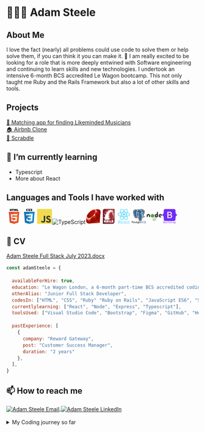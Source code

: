 

<!--
**adam-steele/adam-steele** is a ✨ _special_ ✨ repository because its `README.md` (this file) appears on your GitHub profile.

Here are some ideas to get you started:

- 🔭 I’m currently working on ...
- 🌱 I’m currently learning ...
- 👯 I’m looking to collaborate on ...
- 🤔 I’m looking for help with ...
- 💬 Ask me about ...
- 📫 How to reach me: ...
- 😄 Pronouns: ...
- ⚡ Fun fact: ...
-->

🙋🏼‍♂️ Adam Steele
==============

## About Me 
I love the fact (nearly) all problems could use code to solve them or help solve them, if you can think it you can make it. 
🔭 I am really excited to be looking for a role that is more deeply entwined with Software engineering and continuing to learn skills and new technologies. 
I undertook an intensive 6-month BCS accredited Le Wagon bootcamp. This not only taught me Ruby and the Rails Framework but also a lot of other skills and tools.

## Projects
<a href="https://github.com/adam-steele/Jamm"/> 🎸 Matching app for finding Likeminded Musicians</a>
<br>
<a href="https://bandspaces.herokuapp.com/">🏠 Airbnb Clone</a>
<br>
<a href="https://adam-steele.github.io/scrabdle/">🧩 Scrabdle </a>

## 🌱 I’m currently learning
- Typescript
- More about React 

## Languages and Tools I have worked with 

<img src="https://raw.githubusercontent.com/devicons/devicon/master/icons/html5/html5-original-wordmark.svg" alt="HTML5" width="40" height="40"><img src="https://raw.githubusercontent.com/devicons/devicon/master/icons/css3/css3-original-wordmark.svg" alt="CSS3" width="40" height="40"><img src="https://raw.githubusercontent.com/devicons/devicon/master/icons/javascript/javascript-original.svg" alt="JavaScript" width="40" height="40"><img src="https://cdn.jsdelivr.net/gh/devicons/devicon/icons/typescript/typescript-original.svg" alt="TypeScript" width="40" height="40" /><img src="https://raw.githubusercontent.com/devicons/devicon/master/icons/ruby/ruby-original.svg" alt="Ruby" width="40" height="40"><img src="https://raw.githubusercontent.com/devicons/devicon/master/icons/rails/rails-original-wordmark.svg" alt="Rails" width="40" height="40"><img src="https://raw.githubusercontent.com/devicons/devicon/master/icons/react/react-original-wordmark.svg" alt="React" width="40" height="40"><img src="https://raw.githubusercontent.com/devicons/devicon/master/icons/postgresql/postgresql-original-wordmark.svg" alt="PostgreSQL" width="40" height="40"><img src="https://raw.githubusercontent.com/devicons/devicon/master/icons/nodejs/nodejs-original-wordmark.svg" alt="Node.js" width="40" height="40"><img src="https://raw.githubusercontent.com/devicons/devicon/master/icons/bootstrap/bootstrap-plain-wordmark.svg" alt="Bootstrap" width="40" height="40">

## 📄 CV 
[Adam Steele Full Stack July 2023.docx](https://github.com/adam-steele/adam-steele/files/12185555/Adam.Steele.Full.Stack.July.2023.docx)




```JavaScript
const adamSteele = {

  availableForHire: true,
  education: "Le Wagon London, a 6-month part-time BCS accredited coding bootcamp",
  otherAlias: "Junior Full Stack Developer",
  codesIn: ["HTML", "CSS", "Ruby" "Ruby on Rails", "JavaScript ES6", "SQL"],
  currentlylearning: ["React", "Node", "Express", "Typescript"],
  toolsUsed: ["Visual Studio Code", "Bootstrap", "Figma", "GitHub", "Heroku", ],

  pastExperience: [
    {
      company: "Reward Gateway",
      post: "Customer Success Manager",
      duration: "2 years"
    },
  ],
}

```

## 📫 How to reach me

 <a href="mailto:adamsteele@hotmail.co.uk">
  <img align="center" src="https://github.com/adam-steele/adam-steele/assets/65492811/1fb08252-98ab-447f-ae6f-ba61a4a55960" alt="Adam Steele Email" height="50" width="40" style="max-width: 100%;">
</a>

 <a href="https://www.linkedin.com/in/adam-charles-steele/">
  <img align="center" src="https://raw.githubusercontent.com/rahuldkjain/github-profile-readme-generator/master/src/images/icons/Social/linked-in-alt.svg" alt="Adam Steele LinkedIn" height="30" width="40" style="max-width: 100%;">
</a>

<br>
<br>

<details>
<summary> My Coding journey so far </summary>
<br>
I started my coding journey learning SQL in a role to help me build tools to make my day job easier. This ignited in me a love for coding as a great problem-solving tool.
I expanded this during lockdown starting with HMTL and CSS, adding in other languages and tools over time working up to building things with the MERN stack. I then completed the next step on my journey undertaking an intensive 6-month BCS accredited bootcamp at le Wagon which expanded on my existing knowledge with new technologies.
I learned Ruby and the Rails Framework but also a lot of the other technologies and how to work together on a coding project.
I am excited about the next stage of my journey, as I look to become a developer!
I am constantly learning and practicing new things, my latest project is a word game to learn more about Typescript and React <a href="https://adam-steele.github.io/scrabdle/"> Scrabdle </a>
</details>

  

    

